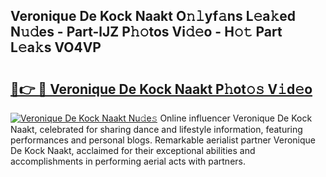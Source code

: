 ## Veronique De Kock Naakt O𝚗𝚕yf𝚊ns L𝚎a𝚔ed N𝚞𝚍es - Part-lJZ P𝚑𝚘tos Vi𝚍𝚎o - H𝚘𝚝 Part L𝚎a𝚔s VO4VP

# <h2><a href="http://kfaclc.oniu.top/?m=Veronique+De+Kock+Naakt">🔗👉 🔴 Veronique De Kock Naakt P𝚑ot𝚘𝚜 V𝚒d𝚎o</a></h2>

[![Veronique De Kock Naakt Nu𝚍e𝚜](https://i.imgur.com/0qMVB7G.gif)](http://kfaclc.oniu.top/?m=Veronique+De+Kock+Naakt)
Online influencer Veronique De Kock Naakt, celebrated for sharing dance and lifestyle information, featuring performances and personal blogs. Remarkable aerialist partner Veronique De Kock Naakt, acclaimed for their exceptional abilities and accomplishments in performing aerial acts with partners.  
